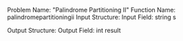 Problem Name: "Palindrome Partitioning II"
Function Name: palindromepartitioningii
Input Structure:
Input Field: string s

Output Structure:
Output Field: int result